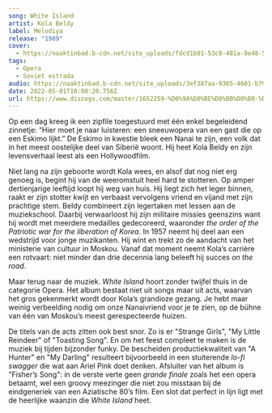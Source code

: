 ```yaml
---
song: White Island
artist: Kola Beldy
label: Melodiya
release: "1989"
cover:
  - https://naaktinbad.b-cdn.net/site_uploads/fdcd1b01-53c8-481a-9e48-568975a0fc0d.jpg
tags:
  - Opera
  - Soviet estrada
audio: https://naaktinbad.b-cdn.net/site_uploads/3ef387aa-9365-4601-b795-543681181a94.mp3
date: 2022-05-01T10:08:20.756Z
url: https://www.discogs.com/master/1652259-%D0%9A%D0%BE%D0%BB%D0%B0-%D0%91%D0%B5%D0%BB%D1%8C%D0%B4%D1%8B-Kola-Beldy-%D0%91%D0%B5%D0%BB%D1%8B%D0%B9-%D0%9E%D1%81%D1%82%D1%80%D0%BE%D0%B2-White-Island
---
```

Op een dag kreeg ik een zipfile toegestuurd met één enkel begeleidend zinnetje: “Hier moet je naar luisteren: een sneeuwopera van een gast die op een Eskimo lijkt.” De Eskimo in kwestie bleek een Nanai te zijn, een volk dat in het meest oostelijke deel van Siberië woont. Hij heet Kola Beldy en zijn levensverhaal leest als een Hollywoodfilm. 

Niet lang na zijn geboorte wordt Kola wees, en alsof dat nog niet erg genoeg is, begint hij van de weeromstuit heel hard te stotteren. Op amper dertienjarige leeftijd loopt hij weg van huis. Hij liegt zich het leger binnen, raakt er zijn stotter kwijt en verbaast vervolgens vriend en vijand met zijn prachtige stem. Beldy combineert zijn legertaken met lessen aan de muziekschool. Daarbij verwaarloost hij zijn militaire missies geenszins want hij wordt met meerdere medailles gedecoreerd, waaronder *the order of the Patriotic war for the liberation of Korea*. In 1957 neemt hij deel aan een wedstrijd voor jonge muzikanten. Hij wint en trekt zo de aandacht van het ministerie van cultuur in Moskou. Vanaf dat moment neemt Kola’s carrière een rotvaart: niet minder dan drie decennia lang beleeft hij succes *on the road*. 

Maar terug naar de muziek. *White Island* hoort zonder twijfel thuis in de categorie Opera. Het album bestaat niet uit songs maar uit acts, waarvan het gros gekenmerkt wordt door Kola’s grandioze gezang. Je hebt maar weinig verbeelding nodig om onze Nanaivriend voor je te zien, op de bühne van één van Moskou’s meest gerespecteerde huizen. 

De titels van de acts zitten ook best snor. Zo is er "Strange Girls", "My Little Reindeer" of "Toasting Song". En om het feest compleet te maken is de muziek bij tijden bijzonder funky. De bescheiden productiekwaliteit van "A Hunter" en "My Darling" resulteert bijvoorbeeld in een stuiterende *lo-fi swagger* die wat aan Ariel Pink doet denken.  Afsluiter van het album is "Fisher’s Song": in de verste verte geen *grande finale* zoals het een opera betaamt, wel een groovy meezinger die niet zou misstaan bij de eindgeneriek van een Aziatische 80’s film. Een slot dat perfect in lijn ligt met de heerlijke waanzin die *White Island* heet.